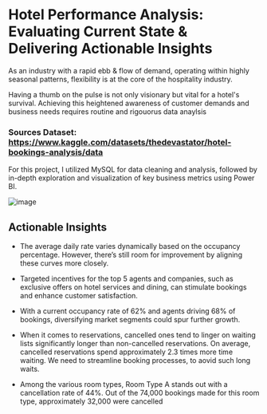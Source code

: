 # Hotel Performance Analysis: Evaluating Current State & Delivering Actionable Insights

As an industry with a rapid ebb & flow of demand, operating within highly seasonal patterns, flexibility is at the core of the hospitality industry.

Having a thumb on the pulse is not only visionary but vital for a hotel's survival. Achieving this heightened awareness of customer demands and business needs requires routine and rigouorus data anaylsis

### Sources Dataset: https://www.kaggle.com/datasets/thedevastator/hotel-bookings-analysis/data
For this project, I utilized MySQL for data cleaning and analysis, followed by in-depth exploration and visualization of key business metrics using Power BI.

![image](https://github.com/sneha1803/hotelbookingoptimizing/assets/139860645/16ea16cc-fa62-48d6-8c70-8d66db5c9688)

## Actionable Insights
-  The average daily rate varies dynamically based on the occupancy percentage. However, there’s still room for improvement by aligning these curves more closely.

-  Targeted incentives for the top 5 agents and companies, such as exclusive offers on hotel services and dining, can stimulate bookings and enhance customer satisfaction.

-  With a current occupancy rate of 62% and agents driving 68% of bookings, diversifying market segments could spur further growth.
  
- When it comes to reservations, cancelled ones tend to linger on waiting lists significantly longer than non-cancelled reservations. On average, cancelled reservations spend approximately 2.3 times more time waiting. We need to streamline booking processes, to aovid such long waits.
  
- Among the various room types, Room Type A stands out with a cancellation rate of 44%. Out of the 74,000 bookings made for this room type, approximately 32,000 were cancelled
 
